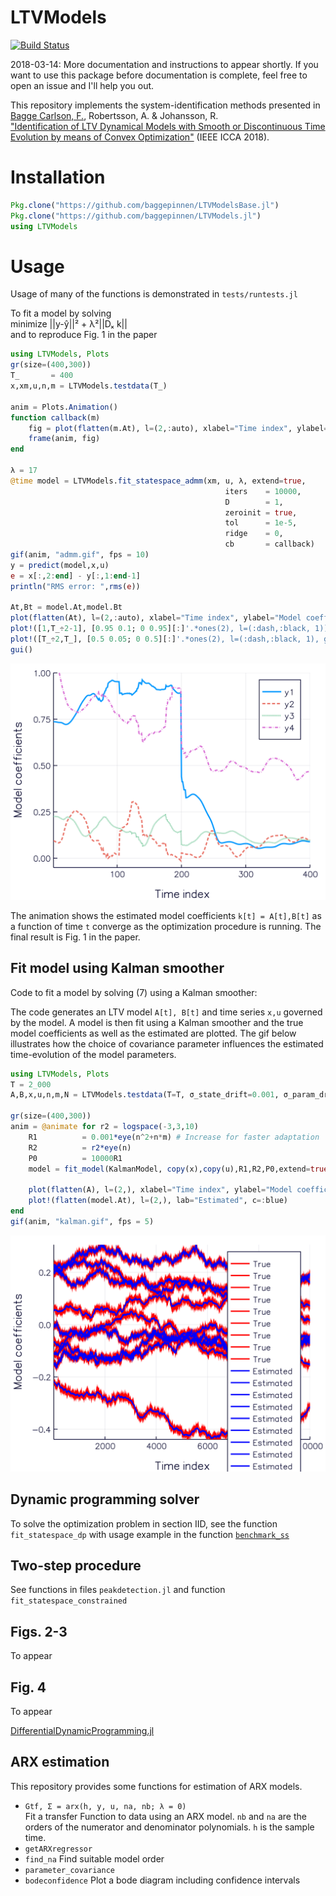 # LTVModels

[![Build Status](https://travis-ci.org/baggepinnen/LTVModels.jl.svg?branch=master)](https://travis-ci.org/baggepinnen/LTVModels.jl)

2018-03-14: More documentation and instructions to appear shortly. If you want to use this package before documentation is complete, feel free to open an issue and I'll help you out.

This repository implements the system-identification methods presented in  
[Bagge Carlson, F.](https://www.control.lth.se/Staff/FredrikBaggeCarlson.html), Robertsson, A. & Johansson, R.  
["Identification of LTV Dynamical Models with Smooth or Discontinuous Time Evolution by means of Convex Optimization"](https://arxiv.org/abs/1802.09794) (IEEE ICCA 2018).

# Installation
```julia
Pkg.clone("https://github.com/baggepinnen/LTVModelsBase.jl")
Pkg.clone("https://github.com/baggepinnen/LTVModels.jl")
using LTVModels
```

# Usage
Usage of many of the functions is demonstrated in `tests/runtests.jl`

To fit a model by solving  
minimize ||y-ŷ||² + λ²||Dₓ k||  
and to reproduce Fig. 1 in the paper
```julia
using LTVModels, Plots
gr(size=(400,300))
T_       = 400
x,xm,u,n,m = LTVModels.testdata(T_)

anim = Plots.Animation()
function callback(m)
    fig = plot(flatten(m.At), l=(2,:auto), xlabel="Time index", ylabel="Model coefficients", show=true, ylims=(-0.05, 1))
    frame(anim, fig)
end

λ = 17
@time model = LTVModels.fit_statespace_admm(xm, u, λ, extend=true,
                                                iters    = 10000,
                                                D        = 1,
                                                zeroinit = true,
                                                tol      = 1e-5,
                                                ridge    = 0,
                                                cb       = callback)
gif(anim, "admm.gif", fps = 10)
y = predict(model,x,u)
e = x[:,2:end] - y[:,1:end-1]
println("RMS error: ",rms(e))

At,Bt = model.At,model.Bt
plot(flatten(At), l=(2,:auto), xlabel="Time index", ylabel="Model coefficients")
plot!([1,T_÷2-1], [0.95 0.1; 0 0.95][:]'.*ones(2), l=(:dash,:black, 1))
plot!([T_÷2,T_], [0.5 0.05; 0 0.5][:]'.*ones(2), l=(:dash,:black, 1), grid=false)
gui()
```
![window](figures/admm.gif)

The animation shows the estimated model coefficients `k[t] = A[t],B[t]` as a function of time `t` converge as the optimization procedure is running. The final result is Fig. 1 in the paper.

## Fit model using Kalman smoother
Code to fit a model by solving (7) using a Kalman smoother:

The code generates an LTV model `A[t], B[t]` and time series `x,u` governed by the model. A model is then fit using a Kalman smoother and the true model coefficients as well as the estimated are plotted. The gif below illustrates how the choice of covariance parameter influences the estimated time-evolution of the model parameters.
```julia
using LTVModels, Plots
T = 2_000
A,B,x,u,n,m,N = LTVModels.testdata(T=T, σ_state_drift=0.001, σ_param_drift=0.001)

gr(size=(400,300))
anim = @animate for r2 = logspace(-3,3,10)
    R1          = 0.001*eye(n^2+n*m) # Increase for faster adaptation
    R2          = r2*eye(n)
    P0          = 10000R1
    model = fit_model(KalmanModel, copy(x),copy(u),R1,R2,P0,extend=true)

    plot(flatten(A), l=(2,), xlabel="Time index", ylabel="Model coefficients", lab="True", c=:red)
    plot!(flatten(model.At), l=(2,), lab="Estimated", c=:blue)
end
gif(anim, "kalman.gif", fps = 5)
```
![window](figures/kalman.gif)


## Dynamic programming solver
To solve the optimization problem in section IID, see the function `fit_statespace_dp` with usage example in the function [`benchmark_ss`](https://github.com/baggepinnen/LTVModels.jl/blob/master/src/seg_bellman.jl#L183)


## Two-step procedure
See functions in files `peakdetection.jl` and function `fit_statespace_constrained`

## Figs. 2-3
To appear

## Fig. 4
To appear

[DifferentialDynamicProgramming.jl](https://github.com/baggepinnen/DifferentialDynamicProgramming.jl/tree/dev)

## ARX estimation
This repository provides some functions for estimation of ARX models.
- `Gtf, Σ = arx(h, y, u, na, nb; λ = 0)`  
Fit a transfer Function to data using an ARX model.
`nb` and `na` are the orders of the numerator and denominator polynomials. `h` is the sample time.
- `getARXregressor`
- `find_na` Find suitable model order
- `parameter_covariance`
- `bodeconfidence` Plot a bode diagram including confidence intervals

